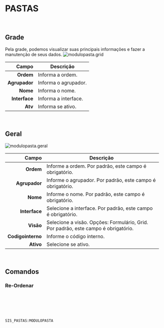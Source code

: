 # PASTAS
<br>

## Grade
Pela grade, podemos visualizar suas principais informações e fazer a manutenção de seus dados.
![modulopasta.grid](https://raw.githubusercontent.com/netforcews/docs-siscom/master/geral/imagens/modulopasta.grid.png)

Campo | Descrição
--:|---
**Ordem** | Informa a ordem.
**Agrupador** | Informa o agrupador.
**Nome** | Informa o nome.
**Interface** | Informa a interface.
**Atv** | Informa se ativo.
<br>

## Geral
![modulopasta.geral](https://raw.githubusercontent.com/netforcews/docs-siscom/master/geral/imagens/modulopasta.geral.png)

Campo | Descrição
--:|---
**Ordem** | Informe a ordem. Por padrão, este campo é obrigatório.
**Agrupador** | Informe o agrupador. Por padrão, este campo é obrigatório.
**Nome** | Informe o nome. Por padrão, este campo é obrigatório.
**Interface** | Selecione a interface. Por padrão, este campo é obrigatório.
**Visão** | Selecione a visão. Opções: Formulário, Grid. Por padrão, este campo é obrigatório.
**Codigointerno** | Informe o código interno.
**Ativo** | Selecione se ativo.
<br>

## Comandos
### Re-Ordenar
<br>
<br>
<br>
<br>

```SIS_PASTAS:MODULOPASTA```
